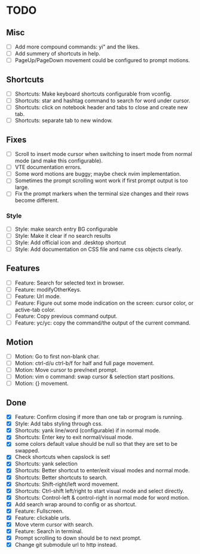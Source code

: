 # TODO

## Misc

- [ ] Add more compound commands: yi" and the likes.
- [ ] Add summery of shortcuts in help.
- [ ] PageUp/PageDown movement could be configured to prompt motions.

## Shortcuts

- [ ] Shortcuts: Make keyboard shortcuts configurable from vconfig.
- [ ] Shortcuts: star and hashtag command to search for word under cursor.
- [ ] Shortcuts: click on notebook header and tabs to close and create new tab.
- [ ] Shortcuts: separate tab to new window.

## Fixes

- [ ] Scroll to insert mode cursor when switching to insert mode from normal
    mode (and make this configurable).
- [ ] VTE documentation errors.
- [ ] Some word motions are buggy; maybe check nvim implementation.
- [ ] Sometimes the prompt scrolling wont work if first prompt output is
    too large.
- [ ] Fix the prompt markers when the terminal size changes and their rows
      become different.

### Style

- [ ] Style: make search entry BG configurable
- [ ] Style: Make it clear if no search results
- [ ] Style: Add official icon and .desktop shortcut
- [ ] Style: Add documentation on CSS file and name css objects clearly.

## Features

- [ ] Feature: Search for selected text in browser.
- [ ] Feature: modifyOtherKeys.
- [ ] Feature: Url mode.
- [ ] Feature: Figure out some mode indication on the screen: cursor color, or
    active-tab color.
- [ ] Feature: Copy previous command output.
- [ ] Feature: yc/yc: copy the command/the output of the current command.

## Motion

- [ ] Motion: Go to first non-blank char.
- [ ] Motion: ctrl-d/u ctrl-b/f for half and full page movement.
- [ ] Motion: Move cursor to prev/next prompt.
- [ ] Motion: vim o command: swap cursor & selection start positions.
- [ ] Motion: {} movement.

## Done

- [x] Feature: Confirm closing if more than one tab or program is running.
- [x] Style: Add tabs styling through css.
- [x] Shortcuts: yank line/word (configurable) if in normal mode.
- [x] Shortcuts: Enter key to exit normal/visual mode.
- [x] some colors default value should be null so that they are set to be
    swapped.
- [x] Check shortcuts when capslock is set!
- [x] Shortcuts: yank selection
- [x] Shortcuts: Better shortcut to enter/exit visual modes and normal mode.
- [x] Shortcuts: Better shortcuts to search.
- [x] Shortcuts: Shift-right/left word movement.
- [x] Shortcuts: Ctrl-shift left/right to start visual mode and select directly.
- [x] Shortcuts: Control-left & control-right in normal mode for word motion.
- [x] Add search wrap around to config or as shortcut.
- [x] Feature: Fullscreen.
- [x] Feature: clickable urls.
- [x] Move vterm cursor with search.
- [x] Feature: Search in terminal.
- [x] Prompt scrolling to down should be to next prompt.
- [x] Change git submodule url to http instead.
